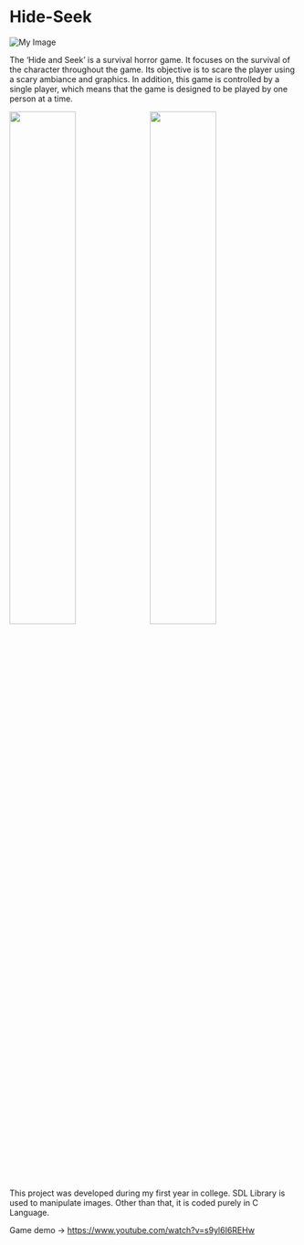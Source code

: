 # Hide-Seek

![My Image](./assets/resource/1.jpg)

The ‘Hide and Seek’ is a survival horror game. It focuses on the survival of the character throughout the game. Its objective is to scare the player using a scary ambiance and graphics. In addition, this game is controlled by a single player, which means that the game is designed to be played by one person at a time.

<img src="./assets/resource/2.jpg" width=48%> <img src="./assets/resource/3.jpg" width=48%>

This project was developed during my first year in college. SDL Library is used to manipulate images. Other than that, it is coded purely in C Language.

Game demo -> https://www.youtube.com/watch?v=s9yl6I6REHw
